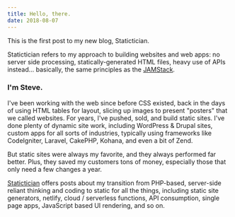 ```yaml
---
title: Hello, there.
date: 2018-08-07
---
```

This is the first post to my new blog, Statictician.

Statictician refers to my approach to building websites and web apps: no server side processing, statically-generated HTML files, heavy use of APIs instead... basically, the same principles as the [JAMStack](https://jamstack.org/).

### I'm Steve.

I've been working with the web since before CSS existed, back in the days of using HTML tables for layout, slicing up images to present "posters" that we called websites. For years, I've pushed, sold, and build static sites. I've done plenty of dynamic site work, including WordPress & Drupal sites, custom apps for all sorts of industries, typically using frameworks like CodeIgniter, Laravel, CakePHP, Kohana, and even a bit of Zend.

But static sites were always my favorite, and they always performed far better. Plus, they saved my customers tons of money, especially those that only need a few changes a year.

[Statictician](https://www.statictician.com/) offers posts about my transition from PHP-based, server-side reliant thinking and coding to static for all the things, including static site generators, netlify, cloud / serverless functions, API consumption, single page apps, JavaScript based UI rendering, and so on.
